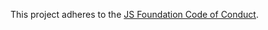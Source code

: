 This project adheres to the [JS Foundation Code of Conduct](https://js.foundation/community/code-of-conduct).